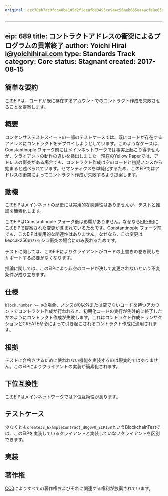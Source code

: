```yaml
---
original: eec70eb7ac9fcc48ba105d2f2eeafba3493ce9a4c56aeb635ea4acfe8e636a54
---
```


---
eip: 689
title: コントラクトアドレスの衝突によるプログラムの異常終了
author: Yoichi Hirai <i@yoichihirai.com>
type: Standards Track
category: Core
status: Stagnant
created: 2017-08-15
---

## 簡単な要約

このEIPは、コードが既に存在するアカウントでのコントラクト作成を失敗させることを提案します。

## 概要

コンセンサステストスイートの一部のテストケースでは、既にコードが存在するアドレスにコントラクトをデプロイしようとしています。このようなケースは、Constantinople フォーク前にはメインネットワークでは事実上起こり得ませんが、クライアントの動作の違いを検出しました。現在のYellow Paperでは、アドレスの衝突がある場合でも、コントラクト作成は空のコードと初期ノンスから始まると述べられています。セマンティクスを単純化するため、このEIPではアドレスの衝突によってコントラクト作成が失敗するよう提案します。

## 動機

このEIPはメインネットの歴史には実用的な関連性はありませんが、テストと推論を簡素化します。

このEIPはConstantinople フォーク後は影響がありません。なぜなら[EIP-86](./eip-86.md)にこのEIPで提案された変更が含まれているためです。Constantinople フォーク前でも、このEIPは実用的な関連性はありません。なぜなら、この変更はkeccak256のハッシュ衝突の場合にのみ表れるためです。

テストに関しては、このEIPによりクライアントがコードの上書きの巻き戻しをサポートする必要がなくなります。

推論に関しては、このEIPにより非空のコードが決して変更されないという不変条件が成り立ちます。

## 仕様

`block.number >= 0`の場合、ノンスが0以外または空でないコードを持つアカウントでコントラクト作成が行われると、初期化コードの実行が例外的に終了したかのようにコントラクト作成が失敗します。これはコントラクト作成トランザクションとCREATE命令によって引き起こされるコントラクト作成に適用されます。

## 根拠

テストに合格させるために使われない機能を実装するのは現実的ではありません。このEIPによりクライアントの実装が簡素化されます。

## 下位互換性

このEIPはメインネットワークでは下位互換性があります。

## テストケース

少なくとも`createJS_ExampleContract_d0g0v0_EIP158`というBlockchainTestでは、このEIPを実装しているクライアントと実装していないクライアントを区別できます。

## 実装

## 著作権
[CC0](../LICENSE.md)によりすべての著作権およびそれに関連する権利が放棄されています。